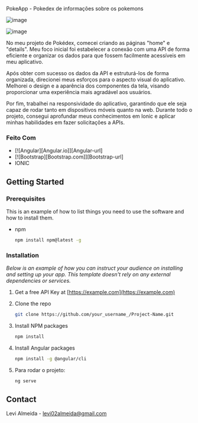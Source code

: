 
 PokeApp - Pokedex de informações sobre os pokemons

![image](https://github.com/LeviAlmeid/PokeApp/assets/73829965/fb948458-7714-43bc-a25f-799874ca79c1)

![image](https://github.com/LeviAlmeid/PokeApp/assets/73829965/95c247e5-84b8-4aba-bb5f-6068abfe2532)



No meu projeto de Pokédex, comecei criando as páginas "home" e "details". Meu foco inicial foi estabelecer a conexão com uma API de forma eficiente e organizar os dados para que fossem facilmente acessíveis em meu aplicativo.

Após obter com sucesso os dados da API e estruturá-los de forma organizada, direcionei meus esforços para o aspecto visual do aplicativo. Melhorei o design e a aparência dos componentes da tela, visando proporcionar uma experiência mais agradável aos usuários.

Por fim, trabalhei na responsividade do aplicativo, garantindo que ele seja capaz de rodar tanto em dispositivos móveis quanto na web. Durante todo o projeto, consegui aprofundar meus conhecimentos em Ionic e aplicar minhas habilidades em fazer solicitações a APIs.




### Feito Com



* [![Angular][Angular.io]][Angular-url]
* [![Bootstrap][Bootstrap.com]][Bootstrap-url]
* IONIC



<!-- GETTING STARTED -->
## Getting Started

### Prerequisites

This is an example of how to list things you need to use the software and how to install them.
* npm
  ```sh
  npm install npm@latest -g
  ```

### Installation

_Below is an example of how you can instruct your audience on installing and setting up your app. This template doesn't rely on any external dependencies or services._

1. Get a free API Key at [https://example.com](https://example.com)
2. Clone the repo
   ```sh
   git clone https://github.com/your_username_/Project-Name.git
   ```
3. Install NPM packages
   ```sh
   npm install
   ```
4. Install Angular packages
   ```sh
   npm install -g @angular/cli
   ```

5. Para rodar o projeto:
   ```sh
   ng serve
   ```



<!-- CONTACT -->
## Contact

Levi Almeida - levi02almeida@gmail.com
